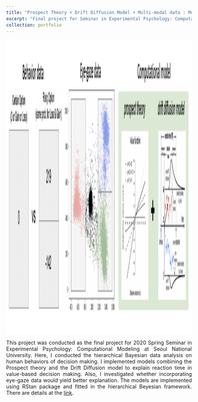 ```yaml
---
title: "Prospect Theory + Drift Diffusion Model + Multi-modal data : Modeling reaction time of risky choice"
excerpt: "Final project for Seminar in Experimental Psychology: Computational Modeling, SNU - 2020 Spring<br/><br/><img src='/images/HBA_modeling.png' align='middle' width='700' height='500'>"
collection: portfolio
---
```


<img src='/images/HBA_modeling.png' align='middle' width='1000' height='800'>
<p style="text-align:justify;">
This project was conducted as the final project for 2020 Spring Seminar in Experimental Psychology: Computational Modeling at Seoul National University. Here, I conducted the hierarchical Bayesian data analysis on human behaviors of decision making. I implemented models combining the Prospect theory and the Drift Diffusion model to explain reaction time in value-based decision making. Also, I investigated whether incorporating eye-gaze data would yield better explanation. The models are implemented using RStan package and fitted in the hierarchical Beyesian framework. There are details at the <a href="https://cheoljun95.github.io/files/computational_modelig_final.pdf">link</a>. 
</p>
